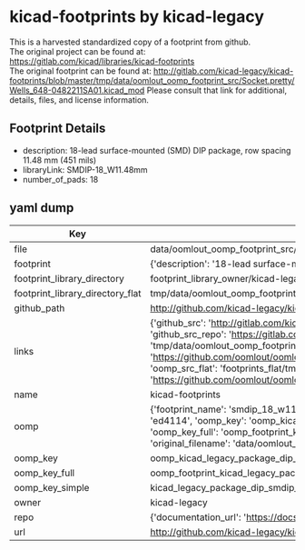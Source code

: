 # kicad-footprints by kicad-legacy  
This is a harvested standardized copy of a footprint from github.  
The original project can be found at:  
https://gitlab.com/kicad/libraries/kicad-footprints  
The original footprint can be found at:
http://gitlab.com/kicad-legacy/kicad-footprints/blob/master/tmp/data/oomlout_oomp_footprint_src/Socket.pretty/Wells_648-0482211SA01.kicad_mod
Please consult that link for additional, details, files, and license information.  
## Footprint Details
* description: 18-lead surface-mounted (SMD) DIP package, row spacing 11.48 mm (451 mils)  
* libraryLink: SMDIP-18_W11.48mm  
* number_of_pads: 18  
## yaml dump  
| Key | Value |  
| --- | --- |  
| file | data/oomlout_oomp_footprint_src/kicad-footprints/Package_DIP.pretty/SMDIP-18_W11.48mm.kicad_mod |  
| footprint | {'description': '18-lead surface-mounted (SMD) DIP package, row spacing 11.48 mm (451 mils)', 'libraryLink': 'SMDIP-18_W11.48mm', 'number_of_pads': 18} |  
| footprint_library_directory | footprint_library_owner/kicad-legacy_kicad-footprints |  
| footprint_library_directory_flat | tmp/data/oomlout_oomp_footprint_src/footprints_flat/kicad_legacy_package_dip_smdip_18_w11_48mm/working |  
| github_path | http://github.com/kicad-legacy/kicad-footprints/blob/master/tmp/data/oomlout_oomp_footprint_src/Package_DIP.pretty/SMDIP-18_W11.48mm.kicad_mod |  
| links | {'github_src': 'http://gitlab.com/kicad-legacy/kicad-footprints/blob/master/tmp/data/oomlout_oomp_footprint_src/Socket.pretty/Wells_648-0482211SA01.kicad_mod', 'github_src_repo': 'https://gitlab.com/kicad/libraries/kicad-footprints', 'oomp_bot': 'tmp/data/oomlout_oomp_footprint_src/footprints/kicad_legacy_package_dip_smdip_18_w11_48mm/working', 'oomp_bot_github': 'https://github.com/oomlout/oomlout_oomp_footprint_bot/tree/main/tmp/data/oomlout_oomp_footprint_src/footprints/kicad_legacy_package_dip_smdip_18_w11_48mm/working', 'oomp_src_flat': 'footprints_flat/tmp/data/oomlout_oomp_footprint_src/footprints_flat/kicad_legacy_package_dip_smdip_18_w11_48mm/working', 'oomp_src_flat_github': 'https://github.com/oomlout/oomlout_oomp_footprint_src/tree/main/tmp/data/oomlout_oomp_footprint_src/footprints_flat/kicad_legacy_package_dip_smdip_18_w11_48mm/working'} |  
| name | kicad-footprints |  
| oomp | {'footprint_name': 'smdip_18_w11_48mm', 'library_name': 'package_dip', 'md5': 'ed4114b013d2278b1283ff1eda930daa', 'md5_10': 'ed4114b013', 'md5_5': 'ed411', 'md5_6': 'ed4114', 'oomp_key': 'oomp_kicad_legacy_package_dip_smdip_18_w11_48mm', 'oomp_key_extra': 'oomp_footprint_kicad_legacy_package_dip_smdip_18_w11_48mm', 'oomp_key_full': 'oomp_footprint_kicad_legacy_package_dip_smdip_18_w11_48mm_ed4114', 'oomp_key_simple': 'kicad_legacy_package_dip_smdip_18_w11_48mm', 'original_filename': 'data/oomlout_oomp_footprint_src/kicad-footprints/Package_DIP.pretty/SMDIP-18_W11.48mm.kicad_mod', 'owner_name': 'kicad_legacy'} |  
| oomp_key | oomp_kicad_legacy_package_dip_smdip_18_w11_48mm |  
| oomp_key_full | oomp_footprint_kicad_legacy_package_dip_smdip_18_w11_48mm |  
| oomp_key_simple | kicad_legacy_package_dip_smdip_18_w11_48mm |  
| owner | kicad-legacy |  
| repo | {'documentation_url': 'https://docs.github.com/rest/repos/repos#get-a-repository', 'message': 'Not Found'} |  
| url | http://github.com/kicad-legacy/kicad-footprints |  

